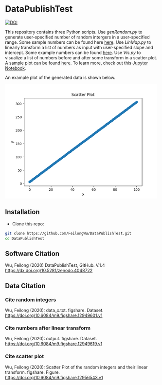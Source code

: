# DataPublishTest
[![DOI](https://zenodo.org/badge/295092084.svg)](https://zenodo.org/badge/latestdoi/295092084)

This repository contains three Python scripts. Use *genRandom.py* to generate user-specified number of random intergers in a user-specified range. Some sample numbers can be found here [here](https://dx.doi.org/10.6084/m9.figshare.12949601). Use *LinMap.py* to linearly transform a list of numbers as input with user-specified slope and intercept. Some example numbers can be found [here](https://dx.doi.org/10.6084/m9.figshare.12949619). Use *Vis.py* to visualize a list of numbers before and after some transform in a scatter plot. A sample plot can be found [here](https://dx.doi.org/10.6084/m9.figshare.12956543). To learn more, check out this [Jupyter Notebook](https://github.com/FeilongWu/DataPublishTest/blob/master/demo.ipynb).

An example plot of the generated data is shown below.

<img src='Image/Scatter_Plot.png' width=500>

## Installation
- Clone this repo:
```bash
git clone https://github.com/FeilongWu/DataPublishTest.git
cd DataPublishTest
```

## Software Citation

Wu, Feilong (2020) DataPublishTest, GitHub. V.1.4 https://dx.doi.org/10.5281/zenodo.4048722

## Data Citation

### Cite random integers

Wu, Feilong (2020): data_x.txt. figshare. Dataset. https://doi.org/10.6084/m9.figshare.12949601.v1

### Cite numbers after linear transform

Wu, Feilong (2020): output. figshare. Dataset. https://doi.org/10.6084/m9.figshare.12949619.v1

### Cite scatter plot

Wu, Feilong (2020): Scatter Plot of the random integers and their linear transform. figshare. Figure. https://doi.org/10.6084/m9.figshare.12956543.v1
